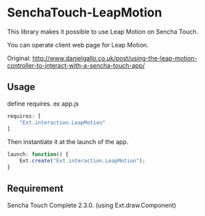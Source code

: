 SenchaTouch-LeapMotion
======================
This library makes it possible to use Leap Motion on Sencha Touch.

You can operate client web page for Leap Motion.

Original: http://www.danielgallo.co.uk/post/using-the-leap-motion-controller-to-interact-with-a-sencha-touch-app/

Usage
-----
define requires. ex app.js
```javascript
requires: [
    "Ext.interaction.LeapMotion"
]
```

Then instantiate it at the launch of the app.
```javascript
launch: function() {
    Ext.create("Ext.interaction.LeapMotion");
}
```


Requirement
-----------
Sencha Touch Complete 2.3.0.
(using Ext.draw.Component)



